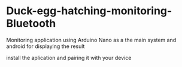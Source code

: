 # Duck-egg-hatching-monitoring-Bluetooth
Monitoring application using Arduino Nano as a the main system and android for displaying the result

install the aplication and pairing it with your device
